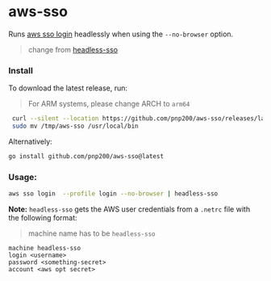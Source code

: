 # aws-sso
Runs [aws sso login]() headlessly when using the `--no-browser` option.    
> change from [headless-sso](https://github.com/mziyabo/headless-sso)

### Install
To download the latest release, run:
> For ARM systems, please change ARCH to `arm64`

``` sh
 curl --silent --location https://github.com/pnp200/aws-sso/releases/latest/download/aws-sso_0.1.0_$(uname -s)_x86_64.tar.gz | tar xz -C /tmp/
 sudo mv /tmp/aws-sso /usr/local/bin
```

Alternatively:

``` sh
go install github.com/pnp200/aws-sso@latest
```

### Usage:
``` bash
aws sso login  --profile login --no-browser | headless-sso
```

**Note:** `headless-sso` gets the AWS user credentials from a `.netrc` file with the following format:
 > machine name has to be `headless-sso`

```
machine headless-sso
login <username>
password <something-secret>
account <aws opt secret>
```

